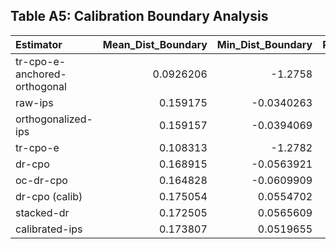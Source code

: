 ## Table A5: Calibration Boundary Analysis

| Estimator                    |   Mean_Dist_Boundary |   Min_Dist_Boundary |   Pct_Near_Boundary |   Unhelpful_Mean_Dist |   Unhelpful_Min_Dist |   Outlier_Rate | Support   |
|:-----------------------------|---------------------:|--------------------:|--------------------:|----------------------:|---------------------:|---------------:|:----------|
| tr-cpo-e-anchored-orthogonal |            0.0926206 |          -1.2758    |            26.6667  |             0.0755361 |          -0.125353   |        68      | Weak      |
| raw-ips                      |            0.159175  |          -0.0340263 |            19.3333  |             0.0890326 |           0.0189014  |        68      | Weak      |
| orthogonalized-ips           |            0.159157  |          -0.0394069 |            18.6667  |             0.0889674 |           0.0137123  |        68      | Weak      |
| tr-cpo-e                     |            0.108313  |          -1.2782    |            17.3333  |             0.0770814 |          -0.0510838  |        68      | Weak      |
| dr-cpo                       |            0.168915  |          -0.0563921 |             8.77193 |             0.0677796 |          -0.0510838  |        76.3158 | Weak      |
| oc-dr-cpo                    |            0.164828  |          -0.0609909 |             8       |             0.0767629 |          -0.0472549  |        68      | Weak      |
| dr-cpo (calib)               |            0.175054  |           0.0554702 |             5.26316 |             0.0694577 |          -0.00364962 |        81.5789 | Weak      |
| stacked-dr                   |            0.172505  |           0.0565609 |             4.54545 |             0.0806221 |           0.00438219 |        68.1818 | Weak      |
| calibrated-ips               |            0.173807  |           0.0519655 |             4       |             0.173696  |           0.0548965  |         4      | Weak      |
